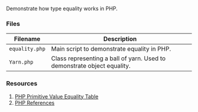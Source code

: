 Demonstrate how type equality works in PHP.

### Files

| Filename                   | Description                                                                 |
|----------------------------|-----------------------------------------------------------------------------|
| `equality.php`             | Main script to demonstrate equality in PHP.                                 |
| `Yarn.php`                 | Class representing a ball of yarn.  Used to demonstrate object equality.    |

### Resources

1) [PHP Primitive Value Equality Table](https://stackoverflow.com/a/80649)
2) [PHP References](https://www.php.net/manual/en/language.references.whatdo.php)
